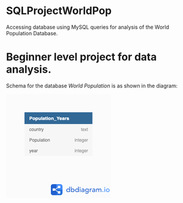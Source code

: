 # SQLProjectWorldPop
Accessing database using MySQL queries for analysis of the World Population Database.

# Beginner level project for data analysis. 
Schema for the database *World Population* is as shown in the diagram:

![Database Schema](https://github.com/AlpeshPatil34/SQLProjectWorldPop/blob/master/WorldPopSchema.png)
